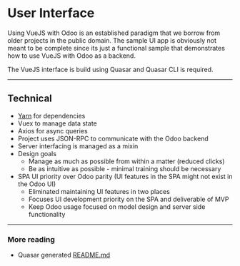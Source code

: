 # User Interface

Using VueJS with Odoo is an established paradigm that we borrow from older projects in the public domain.
The sample UI app is obviously not meant to be complete since its just a functional sample that demonstrates
how to use VueJS with Odoo as a backend.

The VueJS interface is build using Quasar and Quasar CLI is required.

---

## Technical

 - [Yarn](https://classic.yarnpkg.com/en/docs/install/#debian-stable) for dependencies
 - Vuex to manage data state
 - Axios for async queries
 - Project uses JSON-RPC to communicate with the Odoo backend
 - Server interfacing is managed as a mixin
 - Design goals
   - Manage as much as possible from within a matter (reduced clicks)
   - Be as intuitive as possible - minimal training should be necessary
 - SPA UI priority over Odoo parity (UI features in the SPA might not exist in the Odoo UI)
   - Eliminated maintaining UI features in two places
   - Focuses UI development priority on the SPA and deliverable of MVP
   - Keep Odoo usage focused on model design and server side functionality

---

### More reading

 - Quasar generated [README.md](./ui/README.md)